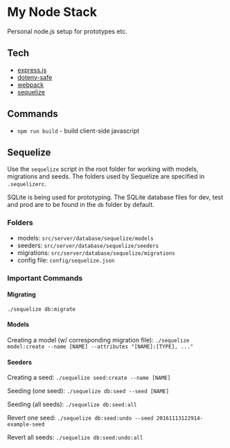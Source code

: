 # My Node Stack

Personal node.js setup for prototypes etc.

## Tech

- [express.js](http://expressjs.com/)
- [dotenv-safe](https://www.npmjs.com/package/dotenv-safe)
- [webpack](https://webpack.github.io/)
- [sequelize](http://docs.sequelizejs.com/)

## Commands

- `npm run build` - build client-side javascript

## Sequelize

Use the `sequelize` script in the root folder for working with models,
migrations and seeds. The folders used by Sequelize are specified in
`.sequelizerc`.

SQLite is being used for prototyping. The SQLite database files for
dev, test and prod are to be found in the `db` folder by default.

### Folders

- models: `src/server/database/sequelize/models`
- seeders: `src/server/database/sequelize/seeders`
- migrations: `src/server/database/sequelize/migrations`
- config file: `config/sequelize.json`

### Important Commands

#### Migrating

`./sequelize db:migrate`

#### Models

Creating a model (w/ corresponding migration file): `./sequelize model:create --name [NAME] --attributes "[NAME]:[TYPE], ..."`

#### Seeders

Creating a seed: `./sequelize seed:create --name [NAME]`

Seeding (one seed): `./sequelize db:seed --seed [NAME]`

Seeding (all seeds): `./sequelize db:seed:all`

Revert one seed: `./sequelize db:seed:undo --seed 20161113122914-example-seed`

Revert all seeds: `./sequelize db:seed:undo:all`
